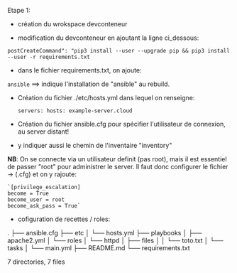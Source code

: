 Etape 1:

- création du wrokspace devconteneur

- modification du devconteneur en ajoutant la ligne ci_dessous:

`postCreateCommand": "pip3 install --user --upgrade pip && pip3 install --user -r requirements.txt`

- dans le fichier requirements.txt, on ajoute:

`ansible` ==> indique l'installation de "ansible" au rebuild.

- Création du fichier ./etc/hosts.yml dans lequel on renseigne:
    
    `servers:
        hosts:
            example-server.cloud`

- Création du fichier ansible.cfg pour spécifier l'utilisateur de connexion, au server distant!
- y indiquer aussi le chemin de l'inventaire "inventory"

**NB**: On se connecte via un utilisateur definit (pas root), mais il est essentiel de passer "root" pour administrer le server. Il faut donc configurer  le fichier -> (.cfg) et on y rajoute:

    `[privilege_escalation]
    become = True
    become_user = root
    become_ask_pass = True`

- cofiguration de recettes / roles:



.
├── ansible.cfg
├── etc
│   └── hosts.yml
├── playbooks
│   ├── apache2.yml
│   └── roles
│       └── httpd
│           ├── files
│           │   └── toto.txt
│           └── tasks
│               └── main.yml
├── README.md
└── requirements.txt

7 directories, 7 files

